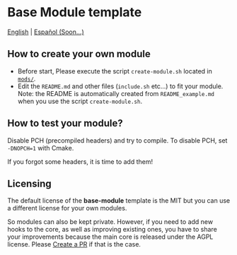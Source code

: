 # Base Module template

[English](README.md) | [Español (Soon...)]()


## How to create your own module

- Before start, Please execute the script `create-module.sh` located in [`mods/`](https://github.com/FirelandsProject/firelands-cata/tree/master/mods).
- Edit the `README.md` and other files (`include.sh` etc...) to fit your module. Note: the README is automatically created from `README_example.md` when you use the script `create-module.sh`.


## How to test your module?

Disable PCH (precompiled headers) and try to compile. To disable PCH, set `-DNOPCH=1` with Cmake.

If you forgot some headers, it is time to add them!

## Licensing

The default license of the **base-module** template is the MIT but you can use a different license for your own modules.

So modules can also be kept private. However, if you need to add new hooks to the core, as well as improving existing ones, you have to share your improvements because the main core is released under the AGPL license. Please [Create a PR](https://github.com/FirelandsProject/firelands-cata) if that is the case.
